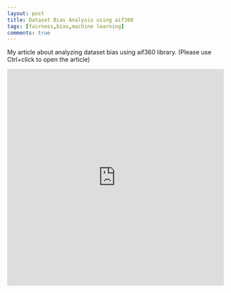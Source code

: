 ```yaml
---
layout: post
title: Dataset Bias Analysis using aif360
tags: [fairness,bias,machine learning]
comments: true
---
```

My article about analyzing dataset bias using aif360 library. (Please use Ctrl+click to open the article)

<iframe src="https://www.linkedin.com/embed/feed/update/urn:li:ugcPost:6892410467571048448" height="504" width="504" frameborder="0" allowfullscreen="" title="Embedded post"></iframe>